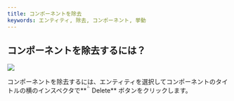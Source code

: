 ```yaml
---
title: コンポーネントを除去
keywords: エンティティ, 除去, コンポーネント, 挙動
---
```


## コンポーネントを除去するには？

<img src="https://playcanvas.com/static-assets/instructions/remove_component.jpg" />

コンポーネントを除去するには、エンティティを選択してコンポーネントのタイトルの横のインスペクタで**<span class="font-icon">&#57636;</span> Delete** ボタンをクリックします。

